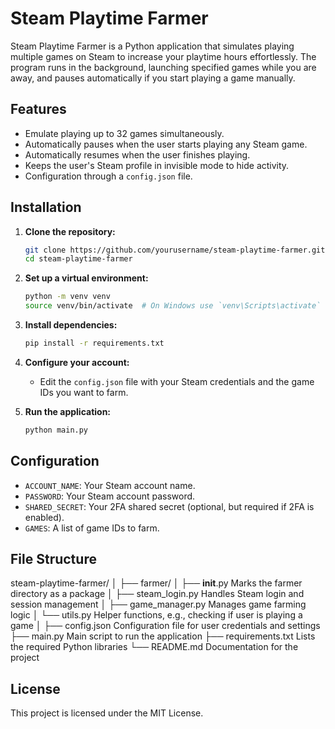# Steam Playtime Farmer

Steam Playtime Farmer is a Python application that simulates playing multiple games on Steam to increase your playtime hours effortlessly. The program runs in the background, launching specified games while you are away, and pauses automatically if you start playing a game manually.

## Features

- Emulate playing up to 32 games simultaneously.
- Automatically pauses when the user starts playing any Steam game.
- Automatically resumes when the user finishes playing.
- Keeps the user's Steam profile in invisible mode to hide activity.
- Configuration through a `config.json` file.

## Installation

1. **Clone the repository:**

    ```bash
    git clone https://github.com/yourusername/steam-playtime-farmer.git
    cd steam-playtime-farmer
    ```

2. **Set up a virtual environment:**

    ```bash
    python -m venv venv
    source venv/bin/activate  # On Windows use `venv\Scripts\activate`
    ```

3. **Install dependencies:**

    ```bash
    pip install -r requirements.txt
    ```

4. **Configure your account:**

    - Edit the `config.json` file with your Steam credentials and the game IDs you want to farm.

5. **Run the application:**

    ```bash
    python main.py
    ```

## Configuration

- `ACCOUNT_NAME`: Your Steam account name.
- `PASSWORD`: Your Steam account password.
- `SHARED_SECRET`: Your 2FA shared secret (optional, but required if 2FA is enabled).
- `GAMES`: A list of game IDs to farm.

## File Structure

steam-playtime-farmer/
│
├── farmer/
│   ├── __init__.py              Marks the farmer directory as a package
│   ├── steam_login.py           Handles Steam login and session management
│   ├── game_manager.py          Manages game farming logic
│   └── utils.py                 Helper functions, e.g., checking if user is playing a game
│
├── config.json                  Configuration file for user credentials and settings
├── main.py                      Main script to run the application
├── requirements.txt             Lists the required Python libraries
└── README.md                    Documentation for the project


## License

This project is licensed under the MIT License.
